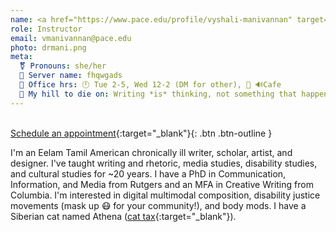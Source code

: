 ```yaml
---
name: <a href="https://www.pace.edu/profile/vyshali-manivannan" target="_blank">Dr. Vyshali Manivannan (Dr. Mani)</a>
role: Instructor
email: vmanivannan@pace.edu
photo: drmani.png
meta:
  ⚧️ Pronouns: she/her
  🥸 Server name: fhqwgads
  🍵 Office hrs: 🕛 Tue 2-5, Wed 12-2 (DM for other), 📍 🔊Cafe
  🌋 My hill to die on: Writing *is* thinking, not something that happens after thinking.
---
```

\
[Schedule an appointment](https://zcal.co/drmani/office-hrs){:target="_blank"}{: .btn .btn-outline }
   
I'm an Eelam Tamil American chronically ill writer, scholar, artist, and designer. I've taught writing and rhetoric, media studies, disability studies, and cultural studies for ~20 years. I have a PhD in Communication, Information, and Media from Rutgers and an MFA in Creative Writing from Columbia. I'm interested in digital multimodal composition, disability justice movements (mask up 😷 for your community!), and body mods. I have a Siberian cat named Athena ([cat tax](/ws297y/assets/images/cat_tax.jpg){:target="_blank"}).
   